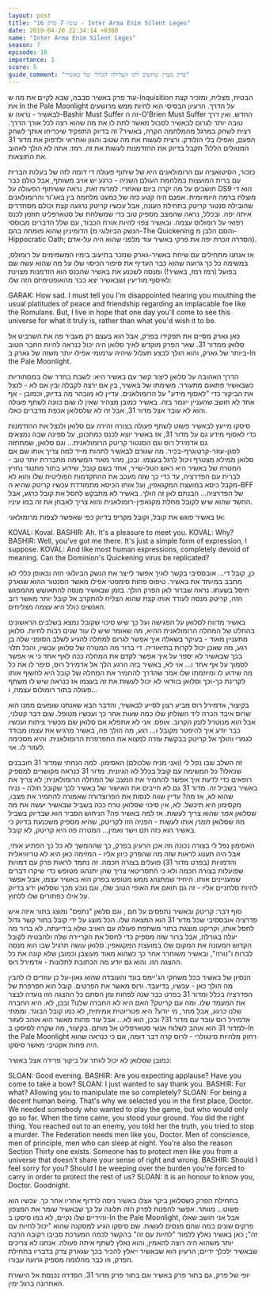 ```yaml
---
layout: post
title: "עונה 7 פרק 16 - Inter Arma Enim Silent Leges"
date: 2019-04-20 22:34:14 +0300
name: "Inter Arma Enim Silent Leges"
season: 7
episode: 16
importance: 1
score: 5
guide_comment: "פרק מצוין שחשוב לקו העלילה הכללי של באשיר"
---
```

עוד פרק באשיר סבבה, שבא לקיים את מה ש-Inquisition הבטיח, מצליח, ומזכיר קצת את In the Pale Moonlight על הדרך. הרעיון הבסיסי הוא להיות ממש מרושעים לבאשיר - נראה ש-Bashir Must Suffer זה ה-O'Brien Must Suffer החדש. ואין דרך טובה יותר לגרום לבאשיר לסבול מאשר לתת לו את מה שהוא רצה לכל אורך הדרך. רצית לשחק במרגל מהמלחמה הקרה, באשיר? זה בדיוק התפקיד שיכריחו אותך לשחק הפעם, ואפילו בלי הולודק. ורצית לעשות את מה שטוב והגון ואחראי ולדפוק את מדור 31 המנוולים הללו? תקבל בדיוק את ההזדמנות לעשות את זה. רמז: אתה לא הולך לאהוב את התוצאות.

כזכור, הסיטואציה עם הרומולאנים היא של שיתוף פעולה די דומה לזה של בעלות הברית עם ברית המועצות במלחמת העולם השניה - כרגע יש אויב משותף, אבל כולם כבר חושבים על מה יקרה ביום שאחרי. למרות זאת, נראה ששיתוף הפעולה על DS9 הוא די מוצלח ברמה היומיומית. אמנם היה קטע כזה של כמעט מלחמה בין באג'ור והרומולאנים שהובילה סנטור קריטק בתחילת העונה, אבל עכשיו קריטק נרגעה קצת וכולם מסתדרים איתה יפה. ובכלל, נראה שהמצב מספיק טוב כדי שמשלחת של סטארפליט תוזמן לכנס רפואי על רומולוס עצמה. ובאשיר צפוי להיות אורח הכבוד, עם שלל הדברים מבוססי הדומיניון שהוא מומחה בהם (הנשק הביולוגי מ-The Quickening והסם הלבן מ-Hippocratic Oath; הסדרה זוכרת יפה את פרקי באשיר עוד מלפני שהוא היה על-אדם).

אז אנחנו מתחילים עם שיחת באשיר-גארק שנזכר בתיעוב בימיו המשמימים על רומולס, במשימה כל כך גרועה שהוא כבר העדיף את סיפור הכיסוי שלו על מה שהוא עשה שם בפועל (רמז רמז, באשיר!) ומנסה לשכנע את באשיר שהכנס הוא הזדמנות מצוינת לאיסוף מודיעין ושבאשיר יצא כבר מהאופטימיזם הזה שלו:

GARAK: How sad. I must tell you I'm disappointed hearing you mouthing the usual platitudes of peace and friendship regarding an implacable foe like the Romulans. But, I live in hope that one day you'll come to see this universe for what it truly is, rather than what you'd wish it to be. 

כאן גארק מסיים את תפקידו בפרק, אבל הוא בעצם רק מעביר פה את השרביט אל סלואן ממדור 31. שאר הפרק מוקדש לאיך סלואן היה יכול כנראה להיות החבר הטוב ביותר של גארק, והוא הולך לבצע תעלול שיהיה ערמומי אפילו יותר משזה של גארק ב-In the Pale Moonlight.

הדרך האהובה על סלואן ליצור קשר עם באשיר היא: לשבת בחדר שלו במסתוריות כשבאשיר פתאום מתעורר. משימתו של באשיר, בין אם ירצה לקבלה ובין אם לא - לנצל את הביקור כדי "לאסוף מידע" על הרומולאנים. עדיין לא מובהר מה בדיוק, וכמובן - אף אחד לא חושב שהעניין ייגמר בזה. באשיר כמובן מצהיר שאין לו שום כוונה לשתף פעולה והוא לא עובד אצל מדור 31, אבל זה לא שלסלואן אכפת מדברים כאלו.

סיסקו מייעץ לבאשיר פשוט לשתף פעולה בצורה זהירה עם סלואן ולנצל את ההזדמנות כדי לאסוף מידע גם על מדור 31, אז באשיר יוצא לכנס כמתכונן, על ספינה שבה נמצאים גם אדמירל רוס וגם הסנטור קריטק הרומולאנית... וגם סלואן, שמתחזה לסגן-עוזר-קרטוגרף-בכיר. מה שגורם לבאשיר לתהות מייד למה צריך אותו שם אם סלואן ממילא מצטרף ויכול לרגל בעצמו. ובכן, מהר מאוד המשימה מתבררת יותר טוב - המטרה של באשיר היא ראש הטל-שייר, אחד בשם קובל, שידוע בתור מתנגד נחרץ לברית עם הפדרציה, עד כדי כך שזה מעכב את ההתקדמות הפוליטית שלו והוא לא מקבל כיסא במועצת המקגאפין, ועל אותו הכיסא מתמודדת עכשיו קריטק שהיא ה-BFF של הפדרציה... הבנתם לאן זה הולך. באשיר לא מתבקש לחסל את קובל כרגע, אבל החשד שהוא שיש לקובל מחלת מקגאפין-רומולאנית והוא צריך לאבחן את זה במו עיניו.

אז באשיר פוגש את קובל, וקובל מקריפ בדיוק כפי שאפשר לצפות מרומולאני:

KOVAL: Koval. 
BASHIR: Ah. It's a pleasure to meet you. 
KOVAL: Why? 
BASHIR: Well, you've got me there. It's just a simple form of expression, I suppose. 
KOVAL: And like most human expressions, completely devoid of meaning. Can the Dominion's Quickening virus be replicated? 

כן, קובל די... אובססיבי בקשר לאיך אפשר לייצר את הנשק הביולוגי הזה ובאופן כללי לא מחבב במיוחד את באשיר. טיפוס פחות סימפטי אפילו מאשר הסנטור ההוא שגארק חיסל בשעתו. נראה שברור לאן הפרק הולך. בזמן שבאשיר מנסה להתאושש מהמפגש הזה, קריטק מנסה לעודד אותו קצת שהוא הצליח להתקרב אל קובל יותר מאשר רוב האנשים כולל היא עצמה מצליחים.

באשיר מדווח לסלואן על הפגישה ועל כך שיש סיכוי שקובל נמצא בשלבים הראשונים בהחלט של המחלה הרומולאנית ההיא, מה שאומר שיש לו עוד שנים רבות לחיות. סלואן מתעניין מאוד - בעיקר בשאלה איך אפשר לגרום למחלה להגיע לשלב הסופני שלה בן רגע, מה שאכן יכול לקרות בתיאוריה. די ברור מה המטרה של סלואן עכשיו, והכל תלוי בכך שבאשיר לא יספר על איך אפשר לקדם את המחלה ככה לאף אחד כי אי אפשר לסמוך על אף אחד ו... אוי לא, באשיר בזה הרגע הלך אל אדמירל רוס, סיפר לו את כל מה שידוע לו ומיוזמתו שלו אמר שהדרך להחמיר את המחלה של קובל היא לחשוף אותו לקרינת כך-וכך וסלואן בוודאי לא יכול לעשות את זה בעצמו אז כנראה שיש לו משתף פעולה בתור רומולוס עצמה, ו...

בקיצור, אדמירל רוס מביע רצון לסייע לבאשיר, והדבר הבא שאנחנו שומעים ממנו הוא שרוס איבד הכרה ליד השולחן שלו כמה שעות אחר כך ועכשיו מטופל. שום דבר קטלני, אבל הוא מנוטרל לזמן הקרוב. אופס. אני לא אתפלא אם סלואן שם מכשיר ציתות ועכשיו כבר יודע איך להיפטר מקובל ו... רגע, מה הולך פה, באשיר מרגיש את עצמו מבודד לגמרי והולך אל קריטק בבקשת עזרה למצוא את החפרפרת הרומולאנית. והיא מסכימה לעזור לו. אוי.

זה השלב שבו נפל לי (ואני מניח שלכולם) האסימון. למה הנחתי שמדור 31 חובבנים שכאלו? כל המשימה עם קובל בכלל לא הגיונית. מדור 31 כנראה מקושרים למספיק רופאים כדי לדעת איך אפשר להחמיר את המצב של המחלה הרומולאנית; לא צריך את באשיר בשביל זה. מדור 31 גם לא חייבים את האישור של באשיר לכך שקובל חולה - נניח שהוא לא, אז מה? עדיין שווה לנסות את הפרוצדורה שאמורה להחמיר את מצבו, מקסימון היא תיכשל. לא, אין סיכוי שסלואן טרח ככה בשביל שבאשיר יעשה את מה שסלואן *אמר* שהוא צריך לעשות. אז למה באשיר פה? הניחוש הסביר הוא שבדיוק בשביל מה שסלואן *תמרן* אותו לעשות - הפניה הזו לקריטק, שהיא מספיק משכנעת בדיוק כי באשיר הוא כזה תם וישר ואמין... המטרה פה היא קריטק, לא קובל.

האסימון נפל לי בצורה נכונה וזה אכן הרעיון בפרק, כך שההמשך לא כל כך הפתיע אותי, אבל היה תענוג לראות שזה מה שהפרק כיוון אליו - המזימה כאן היא לא טריוויאלית והדמויות (בפרט מדור 31) פועלים בצורה חכמה. זה נחמד לראות פרק עם דמויות שפועלות בצורה חכמה ולא כי התסריטאי צריך שהן יתנהגו מטופש כדי שיקרו דברים שמעניינים אותו. היחיד שמתנהג ממש מטופש בפרק הוא באשיר עצמו, אבל אפשר להיות סלחניים אליו - זה גם תואם את האופי הטוב שלו, וגם נובע מכך שסלואן ידע בדיוק על אילו כפתורים שלו ללחוץ.

סוף דבר: קריטק ובאשיר נתפסים על חם , וגם סלואן "נתפס" ומוצג בתור איזה איש פדרציה אובססיבי שכל מדור 31 הוא המצאה שלו. הכל מוצג על ידי קובל בתור קשר גדול לחסל אותו, וקריקט מוצגת בתור משתפת פעולה עם האויב שלא בידיעתה. לא ברור מה יעלה בגורלה, אבל ברור שזה מספיק כדי לחסל את הקריירה שלה ולהבטיח לקובל הקדוש המעונה את המקום שלו במועצת המקגאפין. סלואן עושה תרגיל שבו הוא מנסה לברוח ו"נורה", ובאשיר משוחרר אחר כך כשהוא מאוד מעוצבן וכמובן שלא קונה את כל ההצגה הזו. והוא גם יודע מה הכתובת לתלונות - אדמירל רוס.

הנסיון של באשיר בכל משחקי הג'יימס בונד והעובדה שהוא גאון-על כן עוזרים לו להבין מה הולך כאן - עכשיו, בדיעבד. ורוס מאשר את הפרטים. קובל הוא חפרפרת של הפדרציה בכלל ומדור 31 בפרט כבר שנה לפחות ומן הסתם כל ההצגה הזו נועדה לבצר את המעמד שלו. ומה עם קריטק? האם היא לא החברה שלנו? ובכן, לא. היא החברה שלנו *כרגע*, אבל מחר, מי יודע? היא פטריוטית אמיתית, לא כמו קובל הבוגד. וממתי אדמירל רוס עובד עם מדור 31? ובכן, הוא לא... אבל עוד פחות מאשר הוא אוהב לעזור למדור 31 הוא אוהב לשלוח אנשי סטארפליט אל מותם. בקיצור, מה שקרה לסיסקו ב-In the Pale Moonlight רחוק מלהיות סינגולרי - לרוס קרה דבר דומה, אם כי כנראה שהוא היה פחות אקטיבי מאשר סיסקו.

כמובן שסלואן לא יכול לוותר על ביקור פרידה אצל באשיר:

SLOAN: Good evening. 
BASHIR: Are you expecting applause? Have you come to take a bow? 
SLOAN: I just wanted to say thank you. 
BASHIR: For what? Allowing you to manipulate me so completely? 
SLOAN: For being a decent human being. That's why we selected you in the first place, Doctor. We needed somebody who wanted to play the game, but who would only go so far. When the time came, you stood your ground. You did the right thing. You reached out to an enemy, you told her the truth, you tried to stop a murder. The Federation needs men like you, Doctor. Men of conscience, men of principle, men who can sleep at night. You're also the reason Section Thirty one exists. Someone has to protect men like you from a universe that doesn't share your sense of right and wrong. 
BASHIR: Should I feel sorry for you? Should I be weeping over the burden you're forced to carry in order to protect the rest of us? 
SLOAN: It is an honour to know you, Doctor. Goodnight. 

בתחילת הפרק כשסלואן ביקר אצלו באשיר ניסה לרדוף אחריו אחר כך. עכשיו הוא פשוט... מוותר. אפשר להפנות לפרק הזה תלונה על כך שבאשיר שומר את המצפון והידיים שלו נקיים, לא כמו סיסקו ב-In the Pale Moonlight, אבל אני חושב שאלו פרקים שונים במה שהם מנסים לעשות. שם סיסקו הגיע למסקנה שהוא "יכול לחיות עם זה"; כאן באשיר נאלץ ללמוד "לחיות עם זה" בהקשר לכמה המערכת סביבו רקובה הרבה יותר משהוא היה רוצה להאמין, והוא נאלץ לשתף איתה פעולה. אנחנו לא צריכים שבאשיר ילכלך ידיים; הרעיון הוא שבאשיר ייאלץ להכיר בכך שגארק צדק בדבריו בתחילת הפרק, וזו כבר מהלומה מספיק גרועה עבורו.

יופי של פרק, גם בתור פרק באשיר וגם בתור פרק מדור 31. הסדרה נכנסת אל הישורת האחרונה ברגל ימין.

